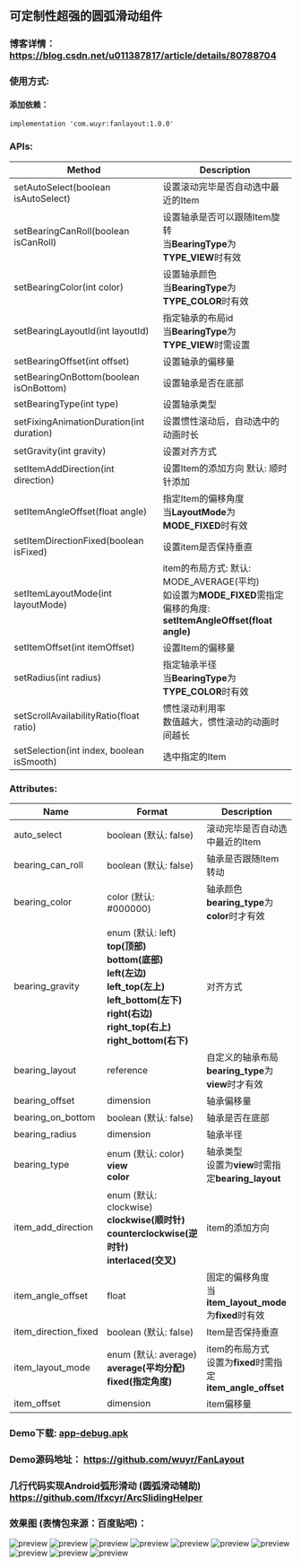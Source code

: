 ## 可定制性超强的圆弧滑动组件
### 博客详情： https://blog.csdn.net/u011387817/article/details/80788704

### 使用方式:
#### 添加依赖：
```
implementation 'com.wuyr:fanlayout:1.0.0'
```

### APIs:
|Method|Description|
|------|-----------|
|setAutoSelect(boolean isAutoSelect)|设置滚动完毕是否自动选中最近的Item|
|setBearingCanRoll(boolean isCanRoll)|设置轴承是否可以跟随Item旋转<br>当**BearingType**为**TYPE_VIEW**时有效|
|setBearingColor(int color)|设置轴承颜色<br>当**BearingType**为**TYPE_COLOR**时有效|
|setBearingLayoutId(int layoutId)|指定轴承的布局id<br>当**BearingType**为**TYPE_VIEW**时需设置|
|setBearingOffset(int offset)|设置轴承的偏移量|
|setBearingOnBottom(boolean isOnBottom)|设置轴承是否在底部|
|setBearingType(int type)|设置轴承类型|
|setFixingAnimationDuration(int duration)|设置惯性滚动后，自动选中的动画时长|
|setGravity(int gravity)|设置对齐方式|
|setItemAddDirection(int direction)|设置Item的添加方向 默认: 顺时针添加|
|setItemAngleOffset(float angle)|指定Item的偏移角度<br>当**LayoutMode**为**MODE_FIXED**时有效|
|setItemDirectionFixed(boolean isFixed)|设置item是否保持垂直|
|setItemLayoutMode(int layoutMode)|item的布局方式: 默认: MODE_AVERAGE(平均) <br>如设置为**MODE_FIXED**需指定偏移的角度:<br>**setItemAngleOffset(float angle)**|
|setItemOffset(int itemOffset)|设置Item的偏移量|
|setRadius(int radius)|指定轴承半径<br>当**BearingType**为**TYPE_COLOR**时有效|
|setScrollAvailabilityRatio(float ratio)|惯性滚动利用率<br>数值越大，惯性滚动的动画时间越长|
|setSelection(int index, boolean isSmooth)|选中指定的Item|

### Attributes:
|Name|Format|Description|
|----|-----|-----------|
|auto_select|boolean (默认: false)|滚动完毕是否自动选中最近的Item|
|bearing_can_roll|boolean (默认: false)|轴承是否跟随Item转动 |
|bearing_color|color (默认: #000000)|轴承颜色<br>**bearing_type**为**color**时才有效|
|bearing_gravity|enum (默认: left)<br>**top(顶部)**<br>**bottom(底部)**<br>**left(左边)**<br>**left_top(左上)**<br>**left_bottom(左下)**<br>**right(右边)**<br>**right_top(右上)**<br>**right_bottom(右下)**|对齐方式 |
|bearing_layout|reference|自定义的轴承布局<br>**bearing_type**为**view**时才有效|
|bearing_offset|dimension|轴承偏移量|
|bearing_on_bottom|boolean (默认: false)|轴承是否在底部|
|bearing_radius|dimension|轴承半径|
|bearing_type|enum (默认: color)<br>**view**<br>**color**|轴承类型<br>设置为**view**时需指定**bearing_layout**|
|item_add_direction|enum (默认: clockwise)<br>**clockwise(顺时针)**<br>**counterclockwise(逆时针)**<br>**interlaced(交叉)**|item的添加方向|
|item_angle_offset|float|固定的偏移角度<br>当**item_layout_mode**为**fixed**时有效|
|item_direction_fixed|boolean (默认: false)|Item是否保持垂直|
|item_layout_mode|enum (默认: average)<br>**average(平均分配)**<br>**fixed(指定角度)**|item的布局方式<br>设置为**fixed**时需指定**item_angle_offset**|
|item_offset|dimension|item偏移量|


### Demo下载: [app-debug.apk](https://github.com/wuyr/FanLayout/raw/master/app-debug.apk)
### Demo源码地址： https://github.com/wuyr/FanLayout
### 几行代码实现Android弧形滑动 (圆弧滑动辅助) https://github.com/Ifxcyr/ArcSlidingHelper

### 效果图 (表情包来源：百度贴吧)：
![preview](https://github.com/wuyr/FanLayout/raw/master/previews/1.gif) ![preview](https://github.com/wuyr/FanLayout/raw/master/previews/2.gif)
![preview](https://github.com/wuyr/FanLayout/raw/master/previews/3.gif) ![preview](https://github.com/wuyr/FanLayout/raw/master/previews/4.gif)
![preview](https://github.com/wuyr/FanLayout/raw/master/previews/5.gif) ![preview](https://github.com/wuyr/FanLayout/raw/master/previews/6.gif)
![preview](https://github.com/wuyr/FanLayout/raw/master/previews/7.gif) ![preview](https://github.com/wuyr/FanLayout/raw/master/previews/8.gif)
![preview](https://github.com/wuyr/FanLayout/raw/master/previews/9.gif) ![preview](https://github.com/wuyr/FanLayout/raw/master/previews/10.gif)
